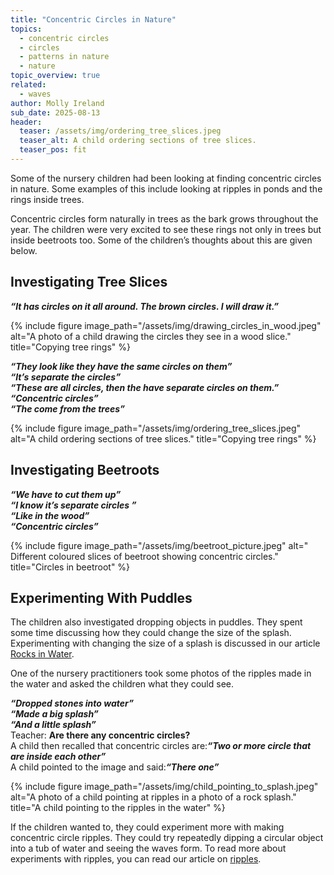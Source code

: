 ```yaml
---
title: "Concentric Circles in Nature"
topics: 
  - concentric circles 
  - circles
  - patterns in nature
  - nature
topic_overview: true
related: 
  - waves
author: Molly Ireland
sub_date: 2025-08-13
header:
  teaser: /assets/img/ordering_tree_slices.jpeg
  teaser_alt: A child ordering sections of tree slices.
  teaser_pos: fit
---
```

Some of the nursery children had been looking at finding concentric circles in nature. Some examples of this include looking at ripples in ponds and the rings inside trees. 

Concentric circles form naturally in trees as the bark grows throughout the year. The children were very excited to see these rings not only in trees but inside beetroots too. Some of the children’s thoughts about this are given below. 

## Investigating Tree Slices
***“It has circles on it all around. The brown circles. I will draw it.”***

{% include figure image_path="/assets/img/drawing_circles_in_wood.jpeg" alt="A photo of a child drawing the circles they see in a wood slice." title="Copying tree rings" %}

***“They look like they have the same circles on them”***
<br>***“It’s separate the circles”***
<br>***“These are all circles, then the have separate circles on them.”***
<br>***“Concentric circles”***
<br>***“The come from the trees”***

{% include figure image_path="/assets/img/ordering_tree_slices.jpeg" alt="A child ordering sections of tree slices." title="Copying tree rings" %}

## Investigating Beetroots
***“We have to cut them up”***
<br> ***“I know it’s separate circles ”***
<br> ***“Like in the wood”***
<br> ***“Concentric circles”***

{% include figure image_path="/assets/img/beetroot_picture.jpeg" alt=" Different coloured slices of beetroot showing concentric circles." title="Circles in beetroot" %}

## Experimenting With Puddles
The children also investigated dropping objects in puddles. They spent some time discussing how they could change the size of the splash. Experimenting with changing the size of a splash is discussed in our article [Rocks in Water]({{site.baseulr}}/articles/rocksinwater). 

One of the nursery practitioners took some photos of the ripples made in the water and asked the children what they could see. 

***“Dropped stones into water”***
<br>***“Made a big splash”***
<br>***“And a little splash”***
<br>Teacher: **Are there any concentric circles?**
<br>A child then recalled that concentric circles are:***“Two or more circle that are inside each other”***
<br>A child pointed to the image and said:***“There one”***

{% include figure image_path="/assets/img/child_pointing_to_splash.jpeg" alt="A photo of a child pointing at ripples in a photo of a rock splash." title="A child pointing to the ripples in the water" %}

If the children wanted to, they could experiment more with making concentric circle ripples. They could try repeatedly dipping a circular object into a tub of water and seeing the waves form. To read more about experiments with ripples, you can read our article on [ripples]({{site.baseurl}}/articles/ripples).